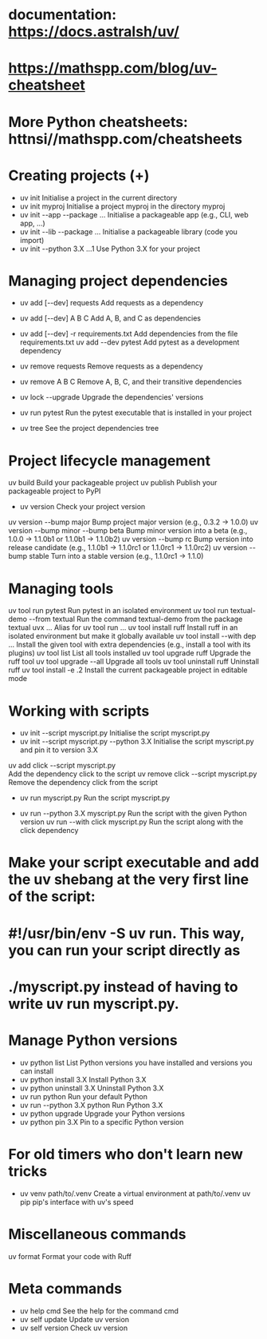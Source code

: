 # documentation: https://docs.astralsh/uv/
# https://mathspp.com/blog/uv-cheatsheet
# More Python cheatsheets: httnsi//mathspp.com/cheatsheets

# Creating projects (+)

+ uv init                     Initialise a project in the current directory
+ uv init myproj              Initialise a project myproj in the directory myproj
+ uv init --app --package ... Initialise a packageable app (e.g., CLI, web app, ...)
+ uv init --lib --package ... Initialise a packageable library (code you import)
+ uv init --python 3.X ...1   Use Python 3.X for your project

# Managing project dependencies

+ uv add [--dev] requests             Add requests as a dependency
+ uv add [--dev] A B C                Add A, B, and C as dependencies
+ uv add [--dev] -r requirements.txt  Add dependencies from the file requirements.txt
uv add --dev pytest         Add pytest as a development dependency

+ uv remove requests          Remove requests as a dependency
+ uv remove A B C             Remove A, B, C, and their transitive dependencies

+ uv lock --upgrade           Upgrade the dependencies' versions

+ uv run pytest               Run the pytest executable that is installed in your project

+ uv tree                     See the project dependencies tree

# Project lifecycle management

uv build                    Build your packageable project
uv publish                  Publish your packageable project to PyPI

+ uv version                  Check your project version

uv version --bump major     Bump project major version (e.g., 0.3.2 -> 1.0.0)
uv version --bump minor --bump beta 
                            Bump minor version into a beta (e.g., 1.0.0 -> 1.1.0b1 or 1.1.0b1 -> 1.1.0b2)
uv version --bump rc        Bump version into release candidate (e.g., 1.1.0b1 -> 1.1.0rc1 or 1.1.0rc1 -> 1.1.0rc2)
uv version --bump stable    Turn into a stable version (e.g., 1.1.0rc1 -> 1.1.0)

# Managing tools

uv tool run pytest          Run pytest in an isolated environment
uv tool run textual-demo --from textual 
                            Run the command textual-demo from the package textual
uvx ...                     Alias for uv tool run ...
uv tool install ruff        Install ruff in an isolated environment but make it globally available
uv tool install --with dep ... 
                            Install the given tool with extra dependencies (e.g., install a tool with its plugins)
uv tool list                List all tools installed
uv tool upgrade ruff        Upgrade the ruff tool
uv tool upgrade --all       Upgrade all tools
uv tool uninstall ruff      Uninstall ruff
uv tool install -e .2       Install the current packageable project in editable mode

# Working with scripts

+ uv init --script myscript.py 
                            Initialise the script myscript.py
+ uv init --script myscript.py --python 3.X 
                            Initialise the script myscript.py and pin it to version 3.X

uv add click --script myscript.py  
                            Add the dependency click to the script
uv remove click --script myscript.py
                            Remove the dependency click from the script

+ uv run myscript.py          Run the script myscript.py

+ uv run --python 3.X myscript.py 
                            Run the script with the given Python version
uv run --with click myscript.py 
                            Run the script along with the click dependency

# Make your script executable and add the uv shebang at the very first line of the script: 
#     #!/usr/bin/env -S uv run. This way, you can run your script directly as 
#     ./myscript.py instead of having to write uv run myscript.py.

# Manage Python versions

+ uv python list              List Python versions you have installed and versions you can install
+ uv python install 3.X       Install Python 3.X
+ uv python uninstall 3.X     Uninstall Python 3.X
+ uv run python               Run your default Python
+ uv run --python 3.X python  Run Python 3.X
+ uv python upgrade           Upgrade your Python versions
+ uv python pin 3.X           Pin to a specific Python version

# For old timers who don't learn new tricks

+ uv venv path/to/.venv       Create a virtual environment at path/to/.venv
uv pip                      pip's interface with uv's speed

# Miscellaneous commands

uv format                   Format your code with Ruff

# Meta commands

+ uv help cmd                 See the help for the command cmd
+ uv self update              Update uv version
+ uv self version             Check uv version
